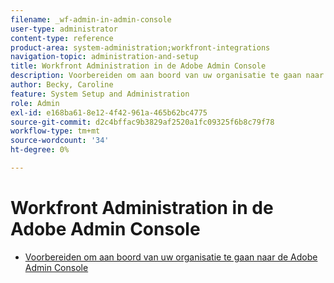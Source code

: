 ```yaml
---
filename: _wf-admin-in-admin-console
user-type: administrator
content-type: reference
product-area: system-administration;workfront-integrations
navigation-topic: administration-and-setup
title: Workfront Administration in de Adobe Admin Console
description: Voorbereiden om aan boord van uw organisatie te gaan naar de Adobe Admin Console
author: Becky, Caroline
feature: System Setup and Administration
role: Admin
exl-id: e168ba61-8e12-4f42-961a-465b62bc4775
source-git-commit: d2c4bffac9b3829af2520a1fc09325f6b8c79f78
workflow-type: tm+mt
source-wordcount: '34'
ht-degree: 0%

---
```


# Workfront Administration in de Adobe Admin Console

* [Voorbereiden om aan boord van uw organisatie te gaan naar de Adobe Admin Console](../../administration-and-setup/adobe-admin-console/prep-for-admin-console.md)
